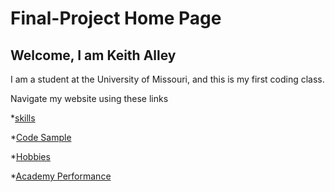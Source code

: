 # Final-Project Home Page
## Welcome, I am Keith Alley

I am a student at the University of Missouri, and this is my first coding class.

Navigate my website using these links

*[skills](https://github.com/kalley810/.-skills.md)

*[Code Sample](https://github.com/kalley810/code_sample.md)

*[Hobbies](https://github.com/kalley810/Hobby.md)

*[Academy Performance](https://github.com/kalley810/Academy-Performance)

